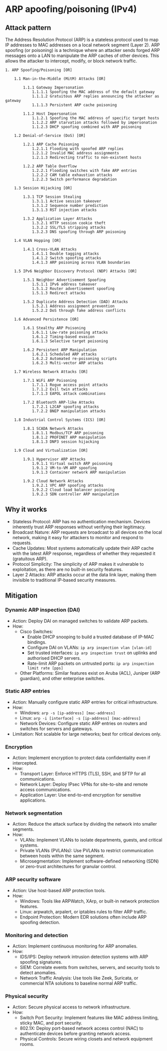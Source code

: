 # ARP apoofing/poisoning (IPv4)

## Attack pattern

The Address Resolution Protocol (ARP) is a stateless protocol used to map IP addresses to MAC addresses on a local network segment (Layer 2). ARP spoofing (or poisoning) is a technique where an attacker sends forged ARP messages onto a LAN to manipulate the ARP caches of other devices. This allows the attacker to intercept, modify, or block network traffic.

```text
1. ARP Spoofing/Poisoning [OR]

    1.1 Man-in-the-Middle (MitM) Attacks [OR]
    
        1.1.1 Gateway Impersonation
            1.1.1.1 Spoofing the MAC address of the default gateway
            1.1.1.2 Gratuitous ARP replies announcing the attacker as gateway
            1.1.1.3 Persistent ARP cache poisoning
            
        1.1.2 Host Impersonation
            1.1.2.1 Spoofing the MAC address of specific target hosts
            1.1.2.2 ARP starvation attacks followed by impersonation
            1.1.2.3 DHCP spoofing combined with ARP poisoning
            
    1.2 Denial-of-Service (DoS) [OR]
    
        1.2.1 ARP Cache Poisoning
            1.2.1.1 Flooding with spoofed ARP replies
            1.2.1.2 Invalid MAC address assignments
            1.2.1.3 Redirecting traffic to non-existent hosts
            
        1.2.2 ARP Table Overflow
            1.2.2.1 Flooding switches with fake ARP entries
            1.2.2.2 CAM table exhaustion attacks
            1.2.2.3 Switch performance degradation
            
    1.3 Session Hijacking [OR]
    
        1.3.1 TCP Session Stealing
            1.3.1.1 Active session takeover
            1.3.1.2 Sequence number prediction
            1.3.1.3 RST injection attacks
            
        1.3.2 Application Layer Attacks
            1.3.2.1 HTTP session cookie theft
            1.3.2.2 SSL/TLS stripping attacks
            1.3.2.3 DNS spoofing through ARP poisoning
            
    1.4 VLAN Hopping [OR]
    
        1.4.1 Cross-VLAN Attacks
            1.4.1.1 Double tagging attacks
            1.4.1.2 Switch spoofing attacks
            1.4.1.3 ARP poisoning across VLAN boundaries
            
    1.5 IPv6 Neighbor Discovery Protocol (NDP) Attacks [OR]
    
        1.5.1 Neighbor Advertisement Spoofing
            1.5.1.1 IPv6 address takeover
            1.5.1.2 Router advertisement spoofing
            1.5.1.3 Redirect attacks
            
        1.5.2 Duplicate Address Detection (DAD) Attacks
            1.5.2.1 Address assignment prevention
            1.5.2.2 DoS through fake address conflicts
            
    1.6 Advanced Persistence [OR]
    
        1.6.1 Stealthy ARP Poisoning
            1.6.1.1 Low-rate poisoning attacks
            1.6.1.2 Timing-based evasion
            1.6.1.3 Selective target poisoning
            
        1.6.2 Persistent ARP Manipulation
            1.6.2.1 Scheduled ARP attacks
            1.6.2.2 Automated re-poisoning scripts
            1.6.2.3 Multi-vector ARP attacks
            
    1.7 Wireless Network Attacks [OR]
    
        1.7.1 WiFi ARP Poisoning
            1.7.1.1 Rogue access point attacks
            1.7.1.2 Evil twin attacks
            1.7.1.3 EAPOL attack combinations
            
        1.7.2 Bluetooth ARP-like Attacks
            1.7.2.1 L2CAP spoofing attacks
            1.7.2.2 BNEP manipulation attacks
            
    1.8 Industrial Control Systems (ICS) [OR]
    
        1.8.1 SCADA Network Attacks
            1.8.1.1 Modbus/TCP ARP poisoning
            1.8.1.2 PROFINET ARP manipulation
            1.8.1.3 DNP3 session hijacking
            
    1.9 Cloud and Virtualization [OR]
    
        1.9.1 Hypervisor ARP Attacks
            1.9.1.1 Virtual switch ARP poisoning
            1.9.1.2 VM-to-VM ARP spoofing
            1.9.1.3 Container network ARP manipulation
            
        1.9.2 Cloud Network Attacks
            1.9.2.1 VPC ARP spoofing attacks
            1.9.2.2 Cloud load balancer poisoning
            1.9.2.3 SDN controller ARP manipulation
```

## Why it works

-   Stateless Protocol: ARP has no authentication mechanism. Devices inherently trust ARP responses without verifying their legitimacy.
-   Broadcast Nature: ARP requests are broadcast to all devices on the local network, making it easy for attackers to monitor and respond to requests.
-   Cache Updates: Most systems automatically update their ARP cache with the latest ARP response, regardless of whether they requested it (gratuitous ARP).
-   Protocol Simplicity: The simplicity of ARP makes it vulnerable to exploitation, as there are no built-in security features.
-   Layer 2 Attacks: ARP attacks occur at the data link layer, making them invisible to traditional IP-based security measures.

## Mitigation

### Dynamic ARP inspection (DAI)
-   Action: Deploy DAI on managed switches to validate ARP packets.
-   How:
    -   Cisco Switches:
        -   Enable DHCP snooping to build a trusted database of IP-MAC bindings.
        -   Configure DAI on VLANs: `ip arp inspection vlan [vlan-id]`
        -   Set trusted interfaces: `ip arp inspection trust` on uplinks and authorised DHCP servers.
        -   Rate-limit ARP packets on untrusted ports: `ip arp inspection limit rate [pps]`
    -   Other Platforms: Similar features exist on Aruba (ACL), Juniper (ARP guardian), and other enterprise switches.

### Static ARP entries
-   Action: Manually configure static ARP entries for critical infrastructure.
-   How:
    -   Windows: `arp -s [ip-address] [mac-address]`
    -   Linux: `arp -i [interface] -s [ip-address] [mac-address]`
    -   Network Devices: Configure static ARP entries on routers and switches for servers and gateways.
-   Limitation: Not scalable for large networks; best for critical devices only.

### Encryption
-   Action: Implement encryption to protect data confidentiality even if intercepted.
-   How:
    -   Transport Layer: Enforce HTTPS (TLS), SSH, and SFTP for all communications.
    -   Network Layer: Deploy IPsec VPNs for site-to-site and remote access communications.
    -   Application Layer: Use end-to-end encryption for sensitive applications.

### Network segmentation
-   Action: Reduce the attack surface by dividing the network into smaller segments.
-   How:
    -   VLANs: Implement VLANs to isolate departments, guests, and critical systems.
    -   Private VLANs (PVLANs): Use PVLANs to restrict communication between hosts within the same segment.
    -   Microsegmentation: Implement software-defined networking (SDN) or zero-trust architectures for granular control.

### ARP security software
-   Action: Use host-based ARP protection tools.
-   How:
    -   Windows: Tools like ARPWatch, XArp, or built-in network protection features.
    -   Linux: arpwatch, arpalert, or iptables rules to filter ARP traffic.
    -   Endpoint Protection: Modern EDR solutions often include ARP spoofing detection.

### Monitoring and detection
-   Action: Implement continuous monitoring for ARP anomalies.
-   How:
    -   IDS/IPS: Deploy network intrusion detection systems with ARP spoofing signatures.
    -   SIEM: Correlate events from switches, servers, and security tools to detect anomalies.
    -   Network Traffic Analysis: Use tools like Zeek, Suricata, or commercial NTA solutions to baseline normal ARP traffic.

### Physical security
-   Action: Secure physical access to network infrastructure.
-   How:
    -   Switch Port Security: Implement features like MAC address limiting, sticky MAC, and port security.
    -   802.1X: Deploy port-based network access control (NAC) to authenticate devices before granting network access.
    -   Physical Controls: Secure wiring closets and network equipment rooms.